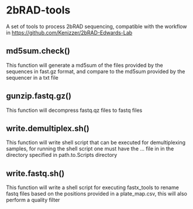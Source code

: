 # 2bRAD-tools
A set of tools to process 2bRAD sequencing, compatible with the workflow in https://github.com/Kenizzer/2bRAD-Edwards-Lab
## md5sum.check() 
This function will generate a md5sum of the files provided by the sequences in fast.gz format, and compare to the md5sum provided  by the sequencer in a txt file

## gunzip.fastq.gz()
This function will decompress fastq.qz files to fastq files

## write.demultiplex.sh()
This function will write  shell script that can be executed for demultiplexing samples, for running the shell script one must have the ... file in in the directory specified in path.to.Scripts directory

## write.fastq.sh()
This function will write a shell script for executing fastx_tools to rename fastq files based on the positions provided in a plate_map.csv, this will also perform a quality filter
